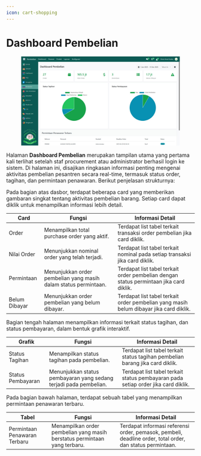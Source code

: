 ```yaml
---
icon: cart-shopping
---
```


# Dashboard Pembelian

<figure><img src="../../.gitbook/assets/image (1) (1).png" alt=""><figcaption></figcaption></figure>

Halaman **Dashboard Pembelian** merupakan tampilan utama yang pertama kali terlihat setelah staf procurement atau administrator berhasil login ke sistem. Di halaman ini, disajikan ringkasan informasi penting mengenai aktivitas pembelian pesantren secara real-time, termasuk status order, tagihan, dan permintaan penawaran. Berikut penjelasan strukturnya:

Pada bagian atas dasbor, terdapat beberapa card yang memberikan gambaran singkat tentang aktivitas pembelian barang. Setiap card dapat diklik untuk menampilkan informasi lebih detail.

| Card          | Fungsi                                                          | Informasi Detail                                                                       |
| ------------- | --------------------------------------------------------------- | -------------------------------------------------------------------------------------- |
| Order         | Menampilkan total purchase order yang aktif.                    | Terdapat list tabel terkait transaksi order pembelian jika card diklik.                |
| Nilai Order   | Menunjukkan nominal order yang telah terjadi.                   | Terdapat list tabel terkait nominal pada setiap transaksi jika card diklik.            |
| Permintaan    | Menunjukkan order pembelian yang masih dalam status permintaan. | Terdapat list tabel terkait order pembelian dengan status permintaan jika card diklik. |
| Belum Dibayar | Menunjukkan order pembelian yang belum dibayar.                 | Terdapat list tabel terkait order pembelian yang masih belum dibayar jika card diklik. |

Bagian tengah halaman menampilkan informasi terkait status tagihan, dan status pembayaran, dalam bentuk grafik interaktif.

| Grafik            | Fungsi                                                            | Informasi Detail                                                                  |
| ----------------- | ----------------------------------------------------------------- | --------------------------------------------------------------------------------- |
| Status Tagihan    | Menampilkan status tagihan pada pembelian.                        | Terdapat list tabel terkait status tagihan pembelian barang jika card diklik.     |
| Status Pembayaran | Menunjukkan status pembayaran yang sedang terjadi pada pembelian. | Terdapat list tabel terkait status pembayaran pada setiap order jika card diklik. |

Pada bagian bawah halaman, terdapat sebuah tabel yang menampilkan permintaan penawaran terbaru.

| Tabel                        | Fungsi                                                                    | Informasi Detail                                                                                          |
| ---------------------------- | ------------------------------------------------------------------------- | --------------------------------------------------------------------------------------------------------- |
| Permintaan Penawaran Terbaru | Menampilkan order pembelian yang masih berstatus permintaan yang terbaru. | Terdapat informasi referensi order, pemasok, pembeli, deadline order, total order, dan status permintaan. |
